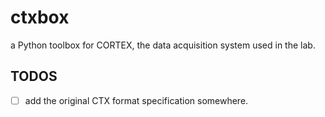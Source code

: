 # ctxbox
a Python toolbox for CORTEX, the data acquisition system used in the lab.

## TODOS

* [ ] add the original CTX format specification somewhere.
